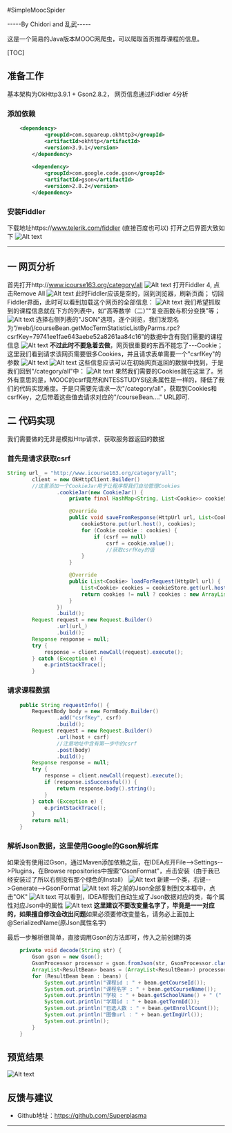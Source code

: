 #SimpleMoocSpider


-----By Chidori and 乱武-----

这是一个简易的Java版本MOOC网爬虫，可以爬取首页推荐课程的信息。

[TOC]

## 准备工作

基本架构为OkHttp3.9.1 + Gson2.8.2， 网页信息通过Fiddler 4分析

### 添加依赖
``` xml
	<dependency>
            <groupId>com.squareup.okhttp3</groupId>
            <artifactId>okhttp</artifactId>
            <version>3.9.1</version>
        </dependency>
        
        <dependency>
            <groupId>com.google.code.gson</groupId>
            <artifactId>gson</artifactId>
            <version>2.8.2</version>
        </dependency>
```
### 安装Fiddler

下载地址https://www.telerik.com/fiddler (直接百度也可以)
打开之后界面大致如下
![Alt text](1512316536628.png)


----------

## 一 网页分析
首先打开http://www.icourse163.org/category/all
![Alt text](./1512316715141.png)
打开Fiddler 4, 点击Remove All
![Alt text](1512316849686.png)
此时Fiddler应该是空的，回到浏览器，刷新页面；
切回Fiddler界面，此时可以看到加载这个网页的全部信息：
![Alt text](1512316981464.png)
我们希望抓取到的课程信息就在下方的列表中，如“高等数学（二）”“复变函数与积分变换”等；
![Alt text](1512317050446.png)
选择右侧列表的"JSON"选项，逐个浏览，我们发现名为“/web/j/courseBean.getMocTermStatisticListByParms.rpc?csrfKey=79741ee1fae643aebe52a8261aa84c16”的数据中含有我们需要的课程信息
![Alt text](1512317204223.png)
**不过此时不要急着去做**，网页很重要的东西不能忘了---Cookie；这里我们看到请求该网页需要很多Cookies，并且请求表单需要一个"csrfKey"的参数
![Alt text](1512317588051.png)
![Alt text](1512317625537.png)
这些信息应该可以在初始网页返回的数据中找到，于是我们回到"/category/all"中：
![Alt text](1512317707063.png)
果然我们需要的Cookies就在这里了。另外有意思的是，MOOC的csrf竟然和NTESSTUDYSI这条属性是一样的，降低了我们的代码实现难度。于是只需要先请求一次"/category/all"，获取到Cookies和csrfKey，之后带着这些值去请求对应的"/courseBean...." URL即可.




## 二 代码实现

我们需要做的无非是模拟Http请求，获取服务器返回的数据
### 首先是请求获取csrf

    
``` java
String url_ = "http://www.icourse163.org/category/all";
        client = new OkHttpClient.Builder()
        //这里添加一个CookieJar用于让程序帮我们自动管理Cookies
                .cookieJar(new CookieJar() {
                    private final HashMap<String, List<Cookie>> cookieStore = new HashMap<>();

                    @Override
                    public void saveFromResponse(HttpUrl url, List<Cookie> cookies) {
                        cookieStore.put(url.host(), cookies);
                        for (Cookie cookie : cookies) {
                            if (csrf == null)
                                csrf = cookie.value();
                                //获取csrfKey的值
                        }
                    }

                    @Override
                    public List<Cookie> loadForRequest(HttpUrl url) {
                        List<Cookie> cookies = cookieStore.get(url.host());
                        return cookies != null ? cookies : new ArrayList<Cookie>();
                    }
                })
                .build();
        Request request = new Request.Builder()
                .url(url_)
                .build();
        Response response = null;
        try {
            response = client.newCall(request).execute();
        } catch (Exception e) {
            e.printStackTrace();
        }
```
### 请求课程数据
```java
    public String requestInfo() {
        RequestBody body = new FormBody.Builder()
                .add("csrfKey", csrf)
                .build();
        Request request = new Request.Builder()
                .url(host + csrf)
                //注意地址中含有第一步中的csrf
                .post(body)
                .build();
        Response response = null;
        try {
            response = client.newCall(request).execute();
            if (response.isSuccessful()) {
                return response.body().string();
            }
        } catch (Exception e) {
            e.printStackTrace();
        }
        return null;
    }
```
### 解析Json数据，这里使用Google的Gson解析库
如果没有使用过Gson，通过Maven添加依赖之后，在IDEA点开File-->Settings-->Plugins，在Browse repositories中搜索"GsonFormat"，点击安装（由于我已经安装过了所以右侧没有那个绿色的Install）
![Alt text](1512318408493.png)
新建一个类，右键-->Generate-->GsonFormat
![Alt text](./1512318487494.png)
将之前的Json全部复制到文本框中，点击"OK"
![Alt text](1512318552769.png)
可以看到，IDEA帮我们自动生成了Json数据对应的类，每个属性对应Json中的属性
![Alt text](1512318610894.png)
**这里建议不要改变量名字了，毕竟是一一对应的，如果擅自修改会改出问题**如果必须要修改变量名，请务必上面加上@SerializedName(原Json属性名字)

最后一步解析很简单，直接调用Gson的方法即可，传入之前创建的类
```java
    private void decode(String str) {
        Gson gson = new Gson();
        GsonProcessor processor = gson.fromJson(str, GsonProcessor.class);
        ArrayList<ResultBean> beans = (ArrayList<ResultBean>) processor.getResult();
        for (ResultBean bean : beans) {
            System.out.println("课程id : " + bean.getCourseId());
            System.out.println("课程名字 : " + bean.getCourseName());
            System.out.println("学校 : " + bean.getSchoolName() + " (" + bean.getSchoolShortName() + ")");
            System.out.println("学期id : " + bean.getTermId());
            System.out.println("已选人数 : " + bean.getEnrollCount());
            System.out.println("图像url : " + bean.getImgUrl());
            System.out.println();
        }
    }
```
## 预览结果
![Alt text](1512318882567.png)



## 反馈与建议
- Github地址：<https://github.com/Superplasma>

---------
